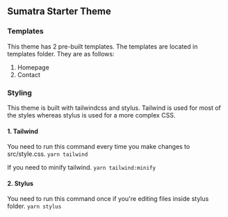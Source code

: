 ## Sumatra Starter Theme

### Templates
This theme has 2 pre-built templates. The templates are located in templates folder. They are as follows:
1. Homepage
2. Contact

### Styling
This theme is built with tailwindcss and stylus. Tailwind is used for most of the styles whereas stylus is used for a more complex CSS.

#### 1. Tailwind
You need to run this command every time you make changes to src/style.css.
`yarn tailwind`

If you need to minify tailwind.
`yarn tailwind:minify`

#### 2. Stylus
You need to run this command once if you're editing files inside stylus folder.
`yarn stylus`
